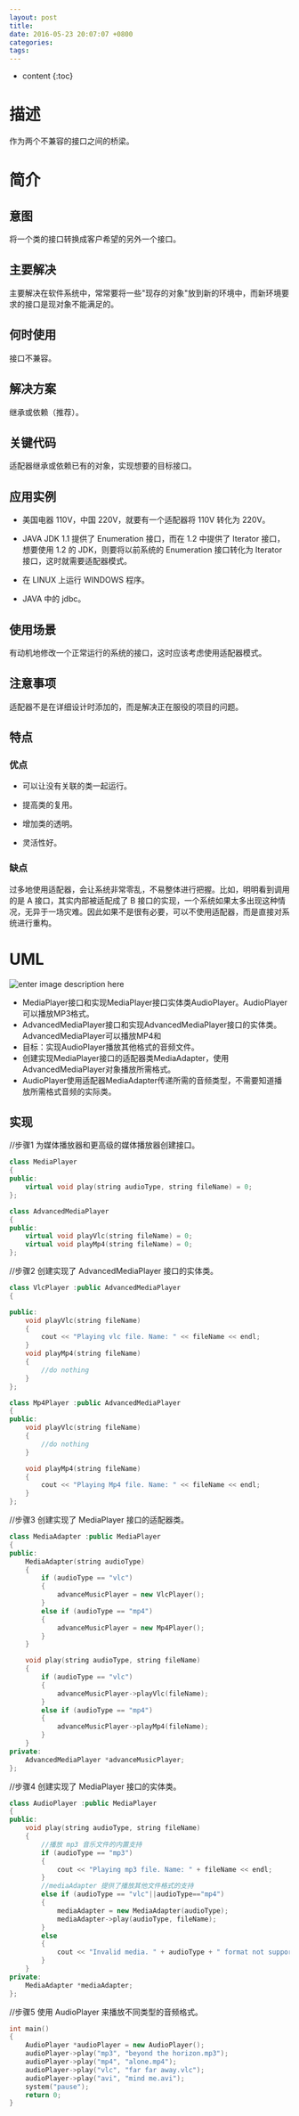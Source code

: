 ```yaml
---
layout: post
title: 
date: 2016-05-23 20:07:07 +0800
categories: 
tags: 
---
```

* content
{:toc} 

# 描述

 作为两个不兼容的接口之间的桥梁。

# 简介

## 意图

  将一个类的接口转换成客户希望的另外一个接口。

## 主要解决

  主要解决在软件系统中，常常要将一些"现存的对象"放到新的环境中，而新环境要求的接口是现对象不能满足的。










## 何时使用

  接口不兼容。

## 解决方案

  继承或依赖（推荐）。

## 关键代码

  适配器继承或依赖已有的对象，实现想要的目标接口。

## 应用实例

- 美国电器 110V，中国 220V，就要有一个适配器将 110V 转化为 220V。

- JAVA JDK 1.1 提供了 Enumeration 接口，而在 1.2 中提供了 Iterator 接口，想要使用 1.2 的 JDK，则要将以前系统的 Enumeration 接口转化为 Iterator 接口，这时就需要适配器模式。

- 在 LINUX 上运行 WINDOWS 程序。

- JAVA 中的 jdbc。

## 使用场景

  有动机地修改一个正常运行的系统的接口，这时应该考虑使用适配器模式。

## 注意事项

  适配器不是在详细设计时添加的，而是解决正在服役的项目的问题。

## 特点

### 优点

- 可以让没有关联的类一起运行。

- 提高类的复用。

-  增加类的透明。

-  灵活性好。

### 缺点

  过多地使用适配器，会让系统非常零乱，不易整体进行把握。比如，明明看到调用的是 A 接口，其实内部被适配成了 B 接口的实现，一个系统如果太多出现这种情况，无异于一场灾难。因此如果不是很有必要，可以不使用适配器，而是直接对系统进行重构。

# UML

 ![enter image description here](http://7xucao.com1.z0.glb.clouddn.com/adapter_pattern_uml_diagram.jpg)

- MediaPlayer接口和实现MediaPlayer接口实体类AudioPlayer。AudioPlayer可以播放MP3格式。           
- AdvancedMediaPlayer接口和实现AdvancedMediaPlayer接口的实体类。AdvancedMediaPlayer可以播放MP4和
- 目标：实现AudioPlayer播放其他格式的音频文件。                                                 
- 创建实现MediaPlayer接口的适配器类MediaAdapter，使用AdvancedMediaPlayer对象播放所需格式。      
- AudioPlayer使用适配器MediaAdapter传递所需的音频类型，不需要知道播放所需格式音频的实际类。     


## 实现


//步骤1 为媒体播放器和更高级的媒体播放器创建接口。

```cpp
class MediaPlayer
{
public:
	virtual	void play(string audioType, string fileName) = 0;
};

class AdvancedMediaPlayer
{
public:
	virtual void playVlc(string fileName) = 0;
	virtual void playMp4(string fileName) = 0;
};
```

//步骤2 创建实现了 AdvancedMediaPlayer 接口的实体类。

```cpp
class VlcPlayer :public AdvancedMediaPlayer
{

public:
	void playVlc(string fileName)
	{
		cout << "Playing vlc file. Name: " << fileName << endl;
	}
	void playMp4(string fileName)
	{
		//do nothing
	}
};

class Mp4Player :public AdvancedMediaPlayer
{
public:
	void playVlc(string fileName)
	{
		//do nothing
	}

	void playMp4(string fileName)
	{
		cout << "Playing Mp4 file. Name: " << fileName << endl;
	}
};
```

//步骤3 创建实现了 MediaPlayer 接口的适配器类。

```cpp
class MediaAdapter :public MediaPlayer
{
public:
	MediaAdapter(string audioType)
	{
		if (audioType == "vlc")
		{
			advanceMusicPlayer = new VlcPlayer();
		}
		else if (audioType == "mp4")
		{
			advanceMusicPlayer = new Mp4Player();
		}
	}

	void play(string audioType, string fileName)
	{
		if (audioType == "vlc")
		{
			advanceMusicPlayer->playVlc(fileName);
		}
		else if (audioType == "mp4")
		{
			advanceMusicPlayer->playMp4(fileName);
		}
	}
private:
	AdvancedMediaPlayer *advanceMusicPlayer;
};
```

//步骤4 创建实现了 MediaPlayer 接口的实体类。

```cpp
class AudioPlayer :public MediaPlayer
{
public:
	void play(string audioType, string fileName)
	{
		//播放 mp3 音乐文件的内置支持
		if (audioType == "mp3")
		{
			cout << "Playing mp3 file. Name: " + fileName << endl;
		}
		//mediaAdapter 提供了播放其他文件格式的支持
		else if (audioType == "vlc"||audioType=="mp4")
		{
			mediaAdapter = new MediaAdapter(audioType);
			mediaAdapter->play(audioType, fileName);
		}
		else
		{
			cout << "Invalid media. " + audioType + " format not supported" << endl;
		}
	}
private:
	MediaAdapter *mediaAdapter;
};
```


//步骤5 使用 AudioPlayer 来播放不同类型的音频格式。

```cpp
int main()
{ 
	AudioPlayer *audioPlayer = new AudioPlayer();
	audioPlayer->play("mp3", "beyond the horizon.mp3");
	audioPlayer->play("mp4", "alone.mp4");
	audioPlayer->play("vlc", "far far away.vlc");
	audioPlayer->play("avi", "mind me.avi");
	system("pause");
	return 0;
}
```


